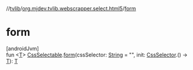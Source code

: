 //[tvlib](../../index.md)/[org.mjdev.tvlib.webscrapper.select.html5](index.md)/[form](form.md)

# form

[androidJvm]\
fun &lt;[T](form.md)&gt; [CssSelectable](../org.mjdev.tvlib.webscrapper.select/-css-selectable/index.md).[form](form.md)(cssSelector: [String](https://kotlinlang.org/api/latest/jvm/stdlib/kotlin/-string/index.html) = &quot;&quot;, init: [CssSelector](../org.mjdev.tvlib.webscrapper.select/-css-selector/index.md).() -&gt; [T](form.md)): [T](form.md)
